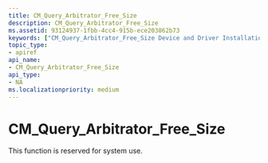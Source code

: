 ```yaml
---
title: CM_Query_Arbitrator_Free_Size
description: CM_Query_Arbitrator_Free_Size
ms.assetid: 93124937-1fbb-4cc4-915b-ece203862b73
keywords: ["CM_Query_Arbitrator_Free_Size Device and Driver Installation"]
topic_type:
- apiref
api_name:
- CM_Query_Arbitrator_Free_Size
api_type:
- NA
ms.localizationpriority: medium
---
```


# CM_Query_Arbitrator_Free_Size

This function is reserved for system use.


 

 





